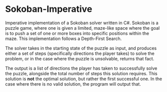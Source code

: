 # Sokoban-Imperative
Imperative implementation of a Sokoban solver written in C#. Sokoban is a puzzle game, where one is given a limited, maze-like space where the goal is to push a set of one or more boxes into specific positions within the maze. This implementation follows a Depth-First Search. 


The solver takes in the starting state of the puzzle as input, and produces either a set of steps (specifically directions the player takes) to solve the problem, or in the case where the puzzle is unsolvable, returns that fact.

The output is a list of directions the player has taken to successfully solve the puzzle, alongside the total number of steps this solution requires. This solution is **not** the optimal solution, but rather the first successful one. In the case where there is no valid solution, the program will output that.
